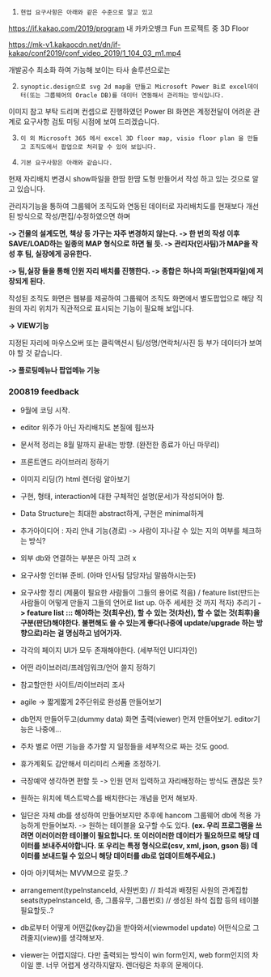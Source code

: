 

1.     현업 요구사항은 아래와 같은 수준으로 알고 있고

https://if.kakao.com/2019/program 내 카카오뱅크 Fun 프로젝트 중 3D Floor

https://mk-v1.kakaocdn.net/dn/if-kakao/conf2019/conf_video_2019/1_104_03_m1.mp4

 

개발공수 최소화 하여 가능해 보이는 타사 솔루션으로는

2.     synoptic.design으로 svg 2d map을 만들고 Microsoft Power Bi로 excel데이터(또는 그룹웨어의 Oracle DB)를 데이터 연동해서 관리하는 방식입니다.

이미지 참고 부탁 드리며 컨셉으로 진행하였던 Power BI 화면은 계정전달이 어려운 관계로 요구사항 검토 미팅 시점에 보여 드리겠습니다.

 

3.     이 외 Microsoft 365 에서 excel 3D floor map, visio floor plan 을 만들고 조직도에서 팝업으로 처리할 수 있어 보입니다.

 

4.     기본 요구사항은 아래와 같습니다.

현재 자리배치 변경시 show파일을 한땀 한땀 도형 만들어서 작성 하고 있는 것으로 알고 있습니다.

관리자기능을 통하여 그룹웨어 조직도와 연동된 데이터로 자리배치도를 현재보다 개선된 방식으로 작성/편집/수정하였으면 하며

**-> 건물의 설계도면, 책상 등 가구는 자주 변경하지 않는다. -> 한 번의 작성 이후 SAVE/LOAD하는 일종의 MAP 형식으로 하면 될 듯. -> 관리자(인사팀)가 MAP을 작성 후 팀, 실장에게 공유한다.**

**-> 팀,실장 들을 통해 인원 자리 배치를 진행한다. -> 종합은 하나의 파일(현재파일)에 저장되게 된다.**





작성된 조직도 화면은 웹뷰를 제공하여 그룹웨어 조직도 화면에서 별도팝업으로 해당 직원의 자리 위치가 직관적으로 표시되는 기능이 필요해 보입니다.

**-> VIEW기능**

지정된 자리에 마우스오버 또는 클릭액션시 팀/성명/연락처/사진 등 부가 데이터가 보여야 할 것 같습니다.

 **-> 플로팅메뉴나 팝업메뉴 기능**

 

### 200819 feedback 

* 9월에 코딩 시작.

* editor 위주가 아닌 자리배치도 본질에 힘쓰자

* 문서적 정리는 8월 말까지 끝내는 방향. (완전한 종료가 아닌 마무리)

* 프론트앤드 라이브러리 정하기

* 이미지 리딩(?) html 렌더링 알아보기

* 구현, 형태, interaction에 대한 구체적인 설명(문서)가 작성되어야 함.

* Data Structure는 최대한 abstract하게, 구현은 minimal하게

* 추가아이디어 : 자리 안내 기능(경로)
  -> 사람이 지나갈 수 있는 지의 여부를 체크하는 방식?

* 외부 db와 연결하는 부분은 아직 고려 x

* 요구사항 인터뷰 준비. (아마 인사팀 담당자님 말씀하시는듯)

* 요구사항 정리 (제품이 필요한 사람들이 그들의 용어로 적음) / feature list(만드는 사람들이 어떻게 만들지 그들의 언어로 list up. 아주 세세한 것 까지 적자) 추리기
  **-> feature list ::: 해야하는 것(최우선), 할 수 있는 것(차선), 할 수 없는 것(최후)을 구분(판단)해야한다. 불편해도 쓸 수 있는게 좋다(나중에 update/upgrade 하는 방향으로)라는 걸 명심하고 넘어가자.**

* 각각의 페이지 UI가 모두 존재해야한다. (세부적인 UI디자인)

* 어떤 라이브러리/프레임워크/언어 쓸지 정하기

* 참고할만한 사이트/라이브러리 조사

* agile -> 짧게짧게 2주단위로 완성품 만들어보기

* db먼저 만들어두고(dummy data) 화면 출력(viewer) 먼저 만들어보기. editor기능은 나중에...

* 주차 별로 어떤 기능을 추가할 지 일정들을 세부적으로 짜는 것도 good.

* 휴가계획도 감안해서 미리미리 스케쥴 조정하기.

* 극장예약 생각하면 편할 듯 -> 인원 먼저 입력하고 자리배정하는 방식도 괜찮은 듯?

* 원하는 위치에 텍스트박스를 배치한다는 개념을 먼저 해보자.

* 일단은 자체 db를 생성하여 만들어보지만 추후에 hancom 그룹웨어 db에 적용 가능하게 만들어보자. 
  -> 원하는 테이블을 요구할 수도 있다. **(ex. 우리 프로그램을 쓰려면 이러이러한 테이블이 필요합니다. 또 이러이러한 데이터가 필요하므로 해당 데이터를 보내주셔야합니다. 또 우리는 특정 형식으로(csv, xml, json, gson 등) 데이터를 보내드릴 수 있으니 해당 데이터를 db로 업데이트해주세요.)**

* 아마 아키텍쳐는 MVVM으로 갈듯..?

* arrangement(typeInstanceId, 사원번호) // 좌석과 배정된 사원의 관계집합
  seats(typeInstanceId, 층, 그룹유무, 그룹번호) // 생성된 좌석 집합
  등의 테이블 필요할듯..?

* db로부터 어떻게 어떤값(key값)을 받아와서(viewmodel update) 어떤식으로 그려줄지(view)를 생각해보자.

* viewer는 어렵지않다. 다만 출력되는 방식이 win form인지, web form인지의 차이일 뿐. 너무 어렵게 생각하지말자. 렌더링은 차후의 문제이다.

  



